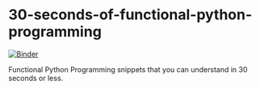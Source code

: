 # 30-seconds-of-functional-python-programming

[![Binder](https://mybinder.org/badge_logo.svg)](https://mybinder.org/v2/gh/fkromer/30-seconds-of-functional-python-programming/master/?urlpath=lab)

Functional Python Programming snippets that you can understand in 30 seconds or less.
